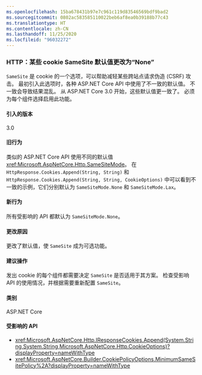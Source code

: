 ```yaml
---
ms.openlocfilehash: 15ba678431b97e7c961c119d83546569bdf9bad2
ms.sourcegitcommit: 0802ac583585110022beb6af8ea0b39188b77c43
ms.translationtype: HT
ms.contentlocale: zh-CN
ms.lasthandoff: 11/25/2020
ms.locfileid: "96032272"
---
```

### <a name="http-some-cookie-samesite-defaults-changed-to-none"></a>HTTP：某些 cookie SameSite 默认值更改为“None”

`SameSite` 是 cookie 的一个选项，可以帮助减轻某些跨站点请求伪造 (CSRF) 攻击。 最初引入此选项时，各种 ASP.NET Core API 中使用了不一致的默认值。 不一致会导致结果混乱。 从 ASP.NET Core 3.0 开始，这些默认值更一致了。 必须为每个组件选择启用此功能。

#### <a name="version-introduced"></a>引入的版本

3.0

#### <a name="old-behavior"></a>旧行为

类似的 ASP.NET Core API 使用不同的默认值 <xref:Microsoft.AspNetCore.Http.SameSiteMode>。 在 `HttpResponse.Cookies.Append(String, String)` 和 `HttpResponse.Cookies.Append(String, String, CookieOptions)` 中可以看到不一致的示例，它们分别默认为 `SameSiteMode.None` 和 `SameSiteMode.Lax`。

#### <a name="new-behavior"></a>新行为

所有受影响的 API 都默认为 `SameSiteMode.None`。

#### <a name="reason-for-change"></a>更改原因

更改了默认值，使 `SameSite` 成为可选功能。

#### <a name="recommended-action"></a>建议操作

发出 cookie 的每个组件都需要决定 `SameSite` 是否适用于其方案。 检查受影响 API 的使用情况，并根据需要重新配置 `SameSite`。

#### <a name="category"></a>类别

ASP.NET Core

#### <a name="affected-apis"></a>受影响的 API

- <xref:Microsoft.AspNetCore.Http.IResponseCookies.Append(System.String,System.String,Microsoft.AspNetCore.Http.CookieOptions)?displayProperty=nameWithType>
- <xref:Microsoft.AspNetCore.Builder.CookiePolicyOptions.MinimumSameSitePolicy%2A?displayProperty=nameWithType>

<!--

#### Affected APIs

- `M:Microsoft.AspNetCore.Http.IResponseCookies.Append(System.String,System.String,Microsoft.AspNetCore.Http.CookieOptions)`
- `Overload:Microsoft.AspNetCore.Builder.CookiePolicyOptions.MinimumSameSitePolicy`

-->
